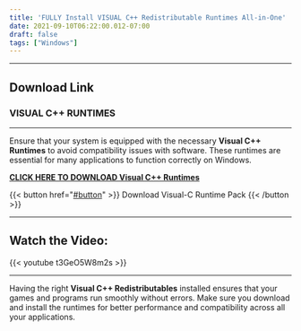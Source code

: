 ```yaml
---
title: 'FULLY Install VISUAL C++ Redistributable Runtimes All-in-One'
date: 2021-09-10T06:22:00.012-07:00
draft: false 
tags: ["Windows"]
---
```




---

## Download Link

###  VISUAL C++ RUNTIMES 
---------------------

Ensure that your system is equipped with the necessary **Visual C++ Runtimes** to avoid compatibility issues with software. These runtimes are essential for many applications to function correctly on Windows.

[**CLICK HERE TO DOWNLOAD Visual C++ Runtimes**](https://www.techpowerup.com/download/visual-c-redistributable-runtime-package-all-in-one/)
 
{{< button href="[#button](https://www.techpowerup.com/download/visual-c-redistributable-runtime-package-all-in-one/)" >}}
Download Visual-C Runtime Pack
{{< /button >}}

---

## Watch the Video:
{{< youtube t3GeO5W8m2s >}}

---

Having the right **Visual C++ Redistributables** installed ensures that your games and programs run smoothly without errors. Make sure you download and install the runtimes for better performance and compatibility across all your applications.
